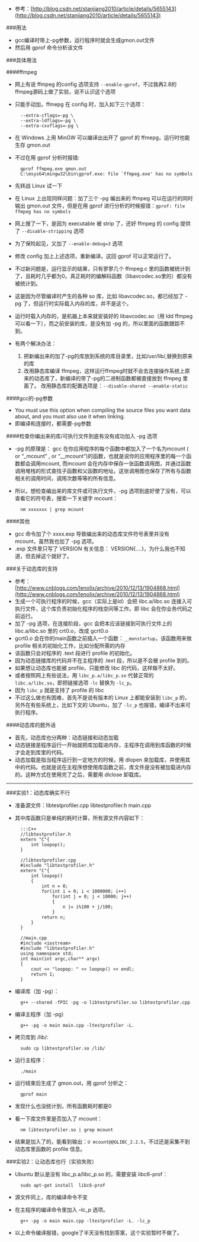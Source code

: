 * 参考：[http://blog.csdn.net/stanjiang2010/article/details/5655143](http://blog.csdn.net/stanjiang2010/article/details/5655143)

###用法
* gcc编译时带上-pg参数，运行程序时就会生成gmon.out文件
* 然后用 gprof 命令分析该文件

###具体用法

####ffmpeg
* 网上有说 ffmpeg 的config 选项支持 `--enable-gprof`，不过我再2.8的ffmpeg源码上做了实验，说不认识这个选项
* 只能手动加，ffmepg 在 config 时，加入如下三个选项：

		--extra-cflags=-pg \
		--extra-ldflags=-pg \
		--extra-cxxflags=-pg \

* 在 Windows 上用 MinGW 可以编译出出开了 gprof 的 ffmepg，运行时也能生存 gmon.out
* 不过在用 gprof 分析时报错:

		gprof ffmpeg.exe gmon.out
		C:\msys64\mingw32\bin\gprof.exe: file `ffmpeg.exe' has no symbols

* 先转战 Linux 试一下
* 在 Linux 上出现同样问题：加了三个 -pg 编出来的 ffmpeg 可以在运行的同时输出 gmon.out 文件，但是在用 gprof 进行分析的时候报错：`gprof: file ffmpeg has no symbols`
* 网上搜了一下，是因为 executable 被 strip 了，还好 ffmpeg 的 config 提供了 `--disable-stripping` 选项
* 为了保险起见，又加了 `--enable-debug=3` 选项
* 修改 config 加上上述选项，重新编译。这回 gprof 可以正常运行了。
* 不过新问题是，运行显示的结果，只有寥寥几个 ffmpeg.c 里的函数被统计到了，且耗时几乎都为0。真正耗时的编解码函数（libavcodec.so里的）都没有被统计到。
* 这是因为尽管编译时产生的各种 so 库，比如 libavcodec.so，都已经加了 -pg 了，但运行时实际载入内存的库，并不是这个。
* 运行时载入内存的，是机器上本来就安装好的 libavcodec.so（用 ldd ffmpeg 可以看一下），而之前安装的库，是没有加 -pg 的，所以里面的函数跟踪不到。
* 有两个解决办法：
	1. 把新编出来的加了-pg的库放到系统的库目录里，比如/usr/lib/,替换到原来的库
	2. 改用静态库编译 ffmpeg，这样运行ffmpeg时就不会去连接操作系统上原来的动态库了，新编译的带了-pg的二进制函数都被直接放到 ffmpeg 里面了。 改用静态库的配置选项是：`--disable-shared --enable-static`


####gcc的-pg参数
* You must use this option when compiling the source files you want data about, and you must also use it when linking.
* 即编译和连接时，都需要-pg参数

####检查你编出来的库/可执行文件到底有没有成功加入 -pg 选项
* -pg 的原理是： gcc 在你应用程序的每个函数中都加入了一个名为mcount ( or  “_mcount”  , or  “__mcount”)的函数，也就是说你的应用程序里的每一个函数都会调用mcount, 而mcount 会在内存中保存一张函数调用图，并通过函数调用堆栈的形式查找子函数和父函数的地址。这张调用图也保存了所有与函数相关的调用时间，调用次数等等的所有信息。
* 所以，想检查编出来的库文件或可执行文件，-pg 选项到底好使了没有，可以查看它的符号表，搜索一下关键字 mcount：

		nm xxxxxxx | grep mcount

####其他
* gcc 命令加了个 xxxx.exp 导致编出来的动态库文件符号表里并没有 mcount，虽然我也加了 -pg 选项。
* .exp 文件里只写了 VERSION 有关信息： VERSION{....}，为什么我也不知道，但去掉这个就好了。


###关于动态库的支持
* 参考：[http://www.cnblogs.com/lenolix/archive/2010/12/13/1904868.html](http://www.cnblogs.com/lenolix/archive/2010/12/13/1904868.html)
* 生成一个可执行程序的时候，gcc（实际上是ld）会把 libc.a/libc.so 连接入可执行文件，这个库负责初始化程序的栈空间等工作。即 libc 会在你业务代码之前运行。
* 加了 -pg 选项，在连接阶段，gcc 会把本应该链接到可执行文件上的 libc.a/libc.so 里的 crt0.o，改成 gcrt0.o
* gcrt0.o 会在你的main函数之前插入一个函数：`__monstartup`，该函数用来做 profile 相关的初始化工作，比如分配所需的内存
* 该函数只会对程序的 .text 段进行 profile 的初始化。
* 因为动态链接库的代码并不在主程序的 .text 段，所以是不会被 profile 到的。
* 如果想让动态库也能被 profile，只能修改 libc 的代码，这样做不太好。
* 或者按照网上有些说法，用 `libc_p.a/libc_p.so` 代替正常的 `libc.a/libc.so`，即把链接选项 `-lc` 替换为 `-lc_p`。
* 因为 `libc_p` 就是支持了 profile 的 libc
* 不过这么做也有困难，首先不是说有版本的 Linux 上都能安装到 `libc_p` 的，另外在有些系统上，比如下文的 Ubuntu，加了 `-lc_p` 也报错，编译不出来可执行程序。

####动态库的题外话
* 首先，动态库也分两种：动态链接和动态加载
* 动态链接是程序运行一开始就把库加载进内存，主程序在调用到库函数的时候才会走到库里的代码。
* 动态加载是指当程序运行到一定地方的时候，用 dlopen 来加载库，并使用其中的代码。也就是说在主程序想使用库函数之前，库文件是没有被加载进内存的。这种方式在使用完了之后，需要用 dlclose 卸载库。

---

###实验1：动态库确实不行
* 准备源文件：libtestprofiler.cpp  libtestprofiler.h main.cpp
* 其中库函数只是单纯的耗时计算，所有源文件内容如下：


		:::C++
		//libtestprofiler.h
		extern "C"{
			int loopop();
		}
		
		//libtestprofiler.cpp
		#include "libtestprofiler.h"
		extern "C"{
			int loopop()
			{
			    int n = 0;
			    for(int i = 0; i < 1000000; i++)
			        for(int j = 0; j < 10000; j++)
			        {  
			            n |= i%100 + j/100;
			        }  
			    return n;
			}
		}
		
		//main.cpp
		#include <iostream>
		#include "libtestprofiler.h"
		using namespace std;
		int main(int argc,char** argv)
		{
		    cout << "loopop: " << loopop() << endl;
		    return 1;
		}

* 编译库（加 -pg）：

		g++ --shared -fPIC -pg -o libtestprofiler.so libtestprofiler.cpp

* 编译主程序（加 -pg）

		g++ -pg -o main main.cpp -ltestprofiler -L.

* 拷贝库到 /lib/:

		sudo cp libtestprofiler.so /lib/

* 运行主程序：

		./main

* 运行结束后生成了 gmon.out，用 gprof 分析之：

		gprof main

* 发现什么也没统计到，所有函数耗时都是0
* 看一下库文件里是否加入了 mcount：

		nm libtestprofiler.so | grep mcount

* 结果是加入了的，能看到输出：`U mcount@@GLIBC_2.2.5`，不过还是采集不到动态库里函数的 profile 信息。

###实验2：让动态库也行（实验失败）
* Ubuntu 默认是没有 libc_p.a/libc_p.so 的，需要安装 libc6-prof：

		sudo apt-get install  libc6-prof

* 源文件同上，库的编译命令不变
* 在主程序的编译命令里加入 –lc_p 选项。

		g++ -pg -o main main.cpp -ltestprofiler -L. -lc_p

* 以上命令编译报错，google了半天没有找到答案，这个实验暂时不做了。